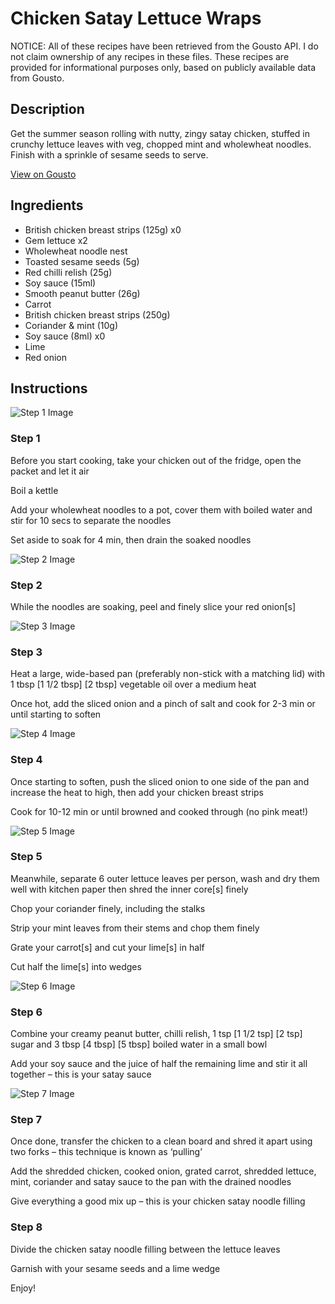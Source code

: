 # Chicken Satay Lettuce Wraps

NOTICE: All of these recipes have been retrieved from the Gousto API. I do not claim ownership of any recipes in these files. These recipes are provided for informational purposes only, based on publicly available data from Gousto.

## Description

Get the summer season rolling with nutty, zingy satay chicken, stuffed in crunchy lettuce leaves with veg, chopped mint and wholewheat noodles. Finish with a sprinkle of sesame seeds to serve. 

[View on Gousto](https://www.gousto.co.uk/recipes/cookbook/satay-chicken-lettuce-wraps)

## Ingredients

- British chicken breast strips (125g) x0
- Gem lettuce x2
- Wholewheat noodle nest
- Toasted sesame seeds (5g)
- Red chilli relish (25g)
- Soy sauce (15ml)
- Smooth peanut butter (26g)
- Carrot
- British chicken breast strips (250g)
- Coriander & mint (10g)
- Soy sauce (8ml) x0
- Lime
- Red onion

## Instructions

![Step 1 Image](https://production-media.gousto.co.uk/cms/recipe-step-image/1886.-step-1-x200.jpg)

### Step 1

Before you start cooking, take your chicken out of the fridge, open the packet and let it air

Boil a kettle

Add your wholewheat noodles to a pot, cover them with boiled water and stir for 10 secs to separate the noodles

Set aside to soak for 4 min, then drain the soaked noodles

![Step 2 Image](https://production-media.gousto.co.uk/cms/recipe-step-image/1886.-step-2-x200.jpg)

### Step 2

While the noodles are soaking, peel and finely slice your red onion[s]

![Step 3 Image](https://production-media.gousto.co.uk/cms/recipe-step-image/1886.-step-3-x200.jpg)

### Step 3

Heat a large, wide-based pan (preferably non-stick with a matching lid) with 1 tbsp <span class="text-purple">[1 1/2 tbsp]</span> <span class="text-danger">[2 tbsp]</span> vegetable oil over a medium heat

Once hot, add the sliced onion and a pinch of salt and cook for 2-3 min or until starting to soften

![Step 4 Image](https://production-media.gousto.co.uk/cms/recipe-step-image/1886.-step-4-x200.jpg)

### Step 4

Once starting to soften, push the sliced onion to one side of the pan and increase the heat to high, then add your chicken breast strips

Cook for 10-12 min or until browned and cooked through (no pink meat!)

![Step 5 Image](https://production-media.gousto.co.uk/cms/recipe-step-image/1886.-step-5-x200.jpg)

### Step 5

Meanwhile, separate 6 outer lettuce leaves per person, wash and dry them well with kitchen paper then shred the inner core[s] finely

Chop your coriander finely, including the stalks

Strip your mint leaves from their stems and chop them finely

Grate your carrot[s]<span class="text-danger"> </span>and cut your lime[s] in half

Cut half the lime[s] into wedges

![Step 6 Image](https://production-media.gousto.co.uk/cms/recipe-step-image/1886.-step-6-x200.jpg)

### Step 6

Combine your creamy peanut butter, chilli relish, 1 tsp <span class="text-purple">[1 1/2 tsp]</span> <span class="text-danger">[2 tsp] </span>sugar and 3 tbsp <span class="text-purple">[4 tbsp]</span> <span class="text-danger">[5 tbsp]</span> boiled water in a small bowl

Add your soy sauce and the juice of half the remaining lime and stir it all together – this is your satay sauce

![Step 7 Image](https://production-media.gousto.co.uk/cms/recipe-step-image/1886.-step-7-x200.jpg)

### Step 7

Once done, transfer the chicken to a clean board and shred it apart using two forks – this technique is known as ‘pulling’

Add the shredded chicken, cooked onion, grated carrot, shredded lettuce, mint, coriander and satay sauce to the pan with the drained noodles

Give everything a good mix up – this is your chicken satay noodle filling

### Step 8

Divide the chicken satay noodle filling between the lettuce leaves

Garnish with your sesame seeds and a lime wedge

Enjoy!

